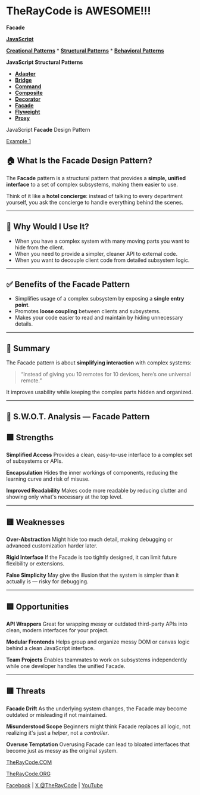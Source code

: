 # TheRayCode is AWESOME!!!

**Facade**

**[JavaScript](../README.md)**

**[Creational Patterns](../../Creational/README.md)** * **[Structural Patterns](./README.md)** * **[Behavioral Patterns](../../Behavioral/README.md)**

**JavaScript Structural Patterns**

 * **[Adapter](../Adapter/README.md)**
 * **[Bridge](../Bridge/README.md)**
 * **[Command](../Command/README.md)**
 * **[Composite](../Composite/README.md)**
 * **[Decorator](../Decorator/README.md)**
 * **[Facade](./README.md)**
 * **[Flyweight](../Flyweight/README.md)**
 * **[Proxy](../Proxy/README.md)**

JavaScript **Facade** Design Pattern

[Example 1](./Example1/README.md)  


## 🏠 What Is the Facade Design Pattern?

The **Facade** pattern is a structural pattern that provides a **simple, unified interface** to a set of complex subsystems, making them easier to use.

Think of it like a **hotel concierge**: instead of talking to every department yourself, you ask the concierge to handle everything behind the scenes.

---

## 🤔 Why Would I Use It?

* When you have a complex system with many moving parts you want to hide from the client.
* When you need to provide a simpler, cleaner API to external code.
* When you want to decouple client code from detailed subsystem logic.

---

## ✅ Benefits of the Facade Pattern

* Simplifies usage of a complex subsystem by exposing a **single entry point**.
* Promotes **loose coupling** between clients and subsystems.
* Makes your code easier to read and maintain by hiding unnecessary details.

---

## 🧩 Summary

The Facade pattern is about **simplifying interaction** with complex systems:

> “Instead of giving you 10 remotes for 10 devices, here’s one universal remote.”

It improves usability while keeping the complex parts hidden and organized.

---

## 🧠 S.W\.O.T. Analysis — Facade Pattern

## 🟩 **Strengths**

**Simplified Access**
   Provides a clean, easy-to-use interface to a complex set of subsystems or APIs.

**Encapsulation**
   Hides the inner workings of components, reducing the learning curve and risk of misuse.

**Improved Readability**
   Makes code more readable by reducing clutter and showing only what's necessary at the top level.

---

## 🟨 **Weaknesses**

**Over-Abstraction**
   Might hide too much detail, making debugging or advanced customization harder later.

**Rigid Interface**
   If the Facade is too tightly designed, it can limit future flexibility or extensions.

**False Simplicity**
   May give the illusion that the system is simpler than it actually is — risky for debugging.

---

## 🟦 **Opportunities**

**API Wrappers**
   Great for wrapping messy or outdated third-party APIs into clean, modern interfaces for your project.

**Modular Frontends**
   Helps group and organize messy DOM or canvas logic behind a clean JavaScript interface.

**Team Projects**
   Enables teammates to work on subsystems independently while one developer handles the unified Facade.

---

## 🟥 **Threats**

**Facade Drift**
   As the underlying system changes, the Facade may become outdated or misleading if not maintained.

**Misunderstood Scope**
   Beginners might think Facade replaces all logic, not realizing it's just a *helper*, not a *controller*.

**Overuse Temptation**
   Overusing Facade can lead to bloated interfaces that become just as messy as the original system.



[TheRayCode.COM](https://www.TheRayCode.com)

[TheRayCode.ORG](https://www.TheRayCode.org)

[Facebook](https://www.facebook.com/TheRayCode/) | [X @TheRayCode](https://www.X.com/TheRayCode/) | [YouTube](https://www.youtube.com/TheRayCode/)
